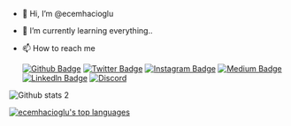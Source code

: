 - 👋 Hi, I’m @ecemhacioglu
- 🌱 I’m currently learning everything..
- 📫 How to reach me 


   [![Github Badge](https://img.shields.io/badge/-Github-000?style=quare&labelColor=000&logo=Github&logoColor=white&link=link)](link) 
   [![Twitter Badge](https://img.shields.io/badge/-Twitter-00ADD8?style=flat-quare&labelColor=00ADD8&logo=Twitter&logoColor=white&link=link)](link)
[![Instagram Badge](https://img.shields.io/badge/-Instagram-C13584?style=flat-quare&labelColor=C13584&logo=instagram&logoColor=white&link=link)](link) 
[![Medium Badge](https://img.shields.io/badge/-Medium-757575?style=flat-quare&labelColor=757575&logo=Medium&logoColor=white&link=link)](link)
[![Linkedln Badge](https://img.shields.io/badge/-Linkedln-1177AA?style=flat-quare&labelColor=1177AA&logo=Linkedln&logoColor=white&link=link)](link)
[![Discord](https://img.shields.io/discord/591914197219016707.svg?label=&logo=discord&logoColor=ffffff&color=7389D8&labelColor=6A7EC2)](https://discord.gg/vpEv3HJ)





 
![Github stats 2](https://github-readme-stats.vercel.app/api?username=ecemhacioglu&show_icons=true&theme=radical)


[![ecemhacioglu's top languages](https://github-readme-stats.vercel.app/api/top-langs/?username=ecemhacioglu&theme=blue-green)](https://github.com/anuraghazra/github-readme-stats)


<!---
ecemhacioglu/ecemhacioglu is a ✨ special ✨ repository because its `README.md` (this file) appears on your GitHub profile.
You can click the Preview link to take a look at your changes.
--->
